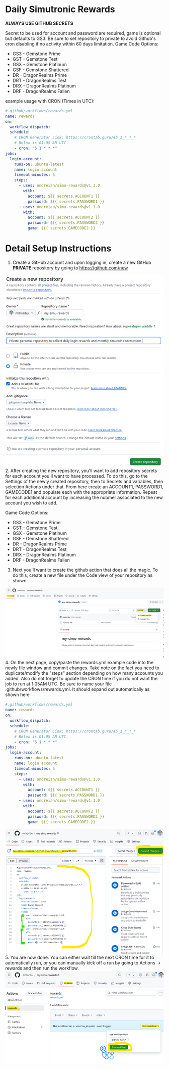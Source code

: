 # Daily Simutronic Rewards

**ALWAYS USE GITHUB SECRETS**

Secret to be used for account and password are required, game is optional but defaults to GS3. Be sure to set repository to private to avoid Github's cron disabling if no activity within 60 days limitation.
Game Code Options:
* GS3 - Gemstone Prime
* GST - Gemstone Test
* GSX - Gemstone Platinum
* GSF - Gemstone Shattered
* DR  - DragonRealms Prime
* DRT - DragonRealms Test
* DRX - DragonRealms Platinum
* DRF - DragonRealms Fallen

example usage with CRON (Times in UTC):

```yaml
#.github/workflows/rewards.yml
name: rewards
on:
  workflow_dispatch:
  schedule:
    # CRON Generator Link: https://crontab.guru/#5_1_*_*_*
    # Below is 01:05 AM UTC
    - cron: "5 1 * * *"
jobs:
  login-account:
    runs-on: ubuntu-latest
    name: login account
    timeout-minutes: 5
    steps:
      - uses: ondreian/simu-rewards@v1.1.0
        with:
          account: ${{ secrets.ACCOUNT1 }}
          password: ${{ secrets.PASSWORD1 }}
      - uses: ondreian/simu-rewards@v1.1.0
        with:
          account: ${{ secrets.ACCOUNT2 }}
          password: ${{ secrets.PASSWORD2 }}
          game: ${{ secrets.GAMECODE2 }}
```

# Detail Setup Instructions

1. Create a GitHub account and upon logging in, create a new GitHub __**PRIVATE**__ repository by going to https://github.com/new
<img src="images/create_new_repository.png" align="center" >
2. After creating the new repository, you'll want to add repository secrets for each account you'll want to have processed. To do this, go to the Settings of the newly created repository, then to Secrets and variables, then selection Actions under that. From here create an ACCOUNT1, PASSWORD1, GAMECODE1 and populate each with the appropriate information. Repeat for each additional account by increasing the nubmer associated to the new account you wish to add.

Game Code Options:
* GS3 - Gemstone Prime
* GST - Gemstone Test
* GSX - Gemstone Platinum
* GSF - Gemstone Shattered
* DR  - DragonRealms Prime
* DRT - DragonRealms Test
* DRX - DragonRealms Platinum
* DRF - DragonRealms Fallen

3. Next you'll want to create the github action that does all the magic. To do this, create a new file under the Code view of your repository as shown
<img src="images/create_new_file.png" align="center">
4. On the next page, copy/paste the rewards.yml example code into the newly file window and commit changes. Take note on the fact you need to duplicate/modify the "steps" section depending on how many accounts you added. Also do not forget to update the CRON time if you do not want the job to run at 1:05AM UTC. Be sure to name your file .github/workflows/rewards.yml. It should expand out automatically as shown here

```yaml
#.github/workflows/rewards.yml
name: rewards
on:
  workflow_dispatch:
  schedule:
    # CRON Generator Link: https://crontab.guru/#5_1_*_*_*
    # Below is 01:05 AM UTC
    - cron: "5 1 * * *"
jobs:
  login-account:
    runs-on: ubuntu-latest
    name: login account
    timeout-minutes: 5
    steps:
      - uses: ondreian/simu-rewards@v1.1.0
        with:
          account: ${{ secrets.ACCOUNT1 }}
          password: ${{ secrets.PASSWORD1 }}
      - uses: ondreian/simu-rewards@v1.1.0
        with:
          account: ${{ secrets.ACCOUNT2 }}
          password: ${{ secrets.PASSWORD2 }}
          game: ${{ secrets.GAMECODE2 }}
```

<img src="images/create_new_code.png" align="center">
5. You are now done. You can either wait till the next CRON time for it to automatically run, or you can manually kick off a run by going to Actions -> rewards and then run the workflow.
<img src="images/run_new_workflow.png" align="center">
